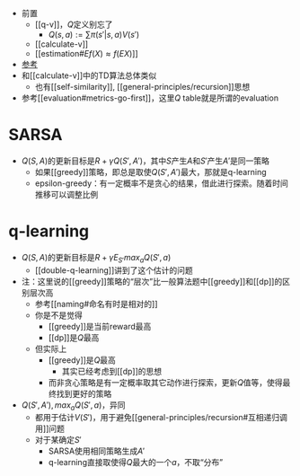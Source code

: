 - 前置
  - [[q-v]]，$Q$定义别忘了
    - $Q(s,a):= \sum \pi(s'|s,a) V(s')$
  - [[calculate-v]]
  - [[estimation#$Ef(X)\approx f(EX)$]]
- [参考](https://zhuanlan.zhihu.com/p/110338833)
- 和[[calculate-v]]中的TD算法总体类似
  - 也有[[self-similarity]], [[general-principles/recursion]]思想
- 参考[[evaluation#metrics-go-first]]，这里$Q$ table就是所谓的evaluation

# SARSA
- $Q(S,A)$的更新目标是$R+\gamma Q(S',A')$，其中$S$产生$A$和$S'$产生$A'$是同一策略
  - 如果[[greedy]]策略，即总是取使$Q(S',A')$最大，那就是q-learning
  - epsilon-greedy：有一定概率不是贪心的结果，借此进行探索。随着时间推移可以调整比例
# q-learning
- $Q(S,A)$的更新目标是$R+\gamma E_{S'} max_a Q(S',a)$
  - [[double-q-learning]]讲到了这个估计的问题
- 注：这里说的[[greedy]]策略的“层次”比一般算法题中[[greedy]]和[[dp]]的区别层次高
  - 参考[[naming#命名有时是相对的]]
  - 你是不是觉得
    - [[greedy]]是当前reward最高
    - [[dp]]是$Q$最高
  - 但实际上
    - [[greedy]]是$Q$最高
      - 其实已经考虑到[[dp]]的思想
    - 而非贪心策略是有一定概率取其它动作进行探索，更新$Q$值等，使得最终找到更好的策略
- $Q(S',A'), max_aQ(S',a)$，异同
  - 都用于估计$V(S')$，用于避免[[general-principles/recursion#互相递归调用]]问题
  - 对于某确定$S'$
    - SARSA使用相同策略生成$A'$
    - q-learning直接取使得$Q$最大的一个$a$，不取“分布”